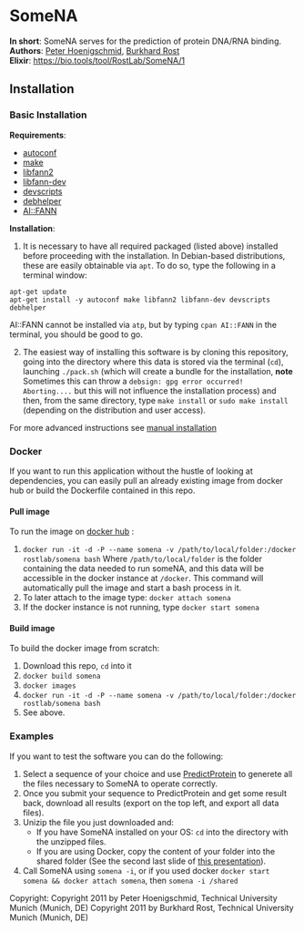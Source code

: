 # SomeNA
**In short**: SomeNA serves for the prediction of protein DNA/RNA binding.    
**Authors**: [Peter Hoenigschmid](mailto:hoenigschmid@rostlab.org), [Burkhard Rost](rostlab.org)     
**Elixir**: https://bio.tools/tool/RostLab/SomeNA/1    

## Installation

### Basic Installation

**Requirements**:       

  - [autoconf](http://www.gnu.org/software/autoconf/autoconf.html)
  - [make](https://www.gnu.org/software/make/)
  - [libfann2](https://launchpad.net/ubuntu/trusty/+package/libfann2)
  - [libfann-dev](https://packages.debian.org/wheezy/libfann-dev)
  - [devscripts](https://packages.debian.org/unstable/devscripts)
  - [debhelper](https://packages.debian.org/sid/debhelper)
  - [AI::FANN](http://search.cpan.org/~salva/AI-FANN/lib/AI/FANN.pm)

**Installation**:     

  1. It is necessary to have all required packaged (listed above) installed before proceeding with the installation.
  In Debian-based distributions, these are easily obtainable via `apt`. To do so, type the following in a terminal window:

  ```
  apt-get update
  apt-get install -y autoconf make libfann2 libfann-dev devscripts debhelper
  ```

  AI::FANN cannot be installed via `atp`, but by typing `cpan AI::FANN` in the terminal, you should be good to go.     


  2. The easiest way of installing this software is by cloning this repository, going into the directory where this data is stored via the terminal (`cd`), launching `./pack.sh` (which will create a bundle for the installation, **note** Sometimes this can throw a `debsign: gpg error occurred!  Aborting....` but this will not influence the installation process) and then, from the same directory, type `make install` or `sudo make install` (depending on the distribution and user access).   

For more advanced instructions see [manual installation](https://github.com/Rostlab/someNA/wiki/Manual-Installation)

### Docker

If you want to run this application without the hustle of looking at dependencies, you can easily
pull an already existing image from docker hub or build the Dockerfile contained in this repo.

#### Pull image
To run the image on [docker hub](https://hub.docker.com/r/rostlab/somena) :
  1. `docker run -it -d -P --name somena -v /path/to/local/folder:/docker rostlab/somena bash`
      Where `/path/to/local/folder` is the folder containing the data needed to run someNA, and this
      data will be accessible in the docker instance at `/docker`.
      This command will automatically pull the image and start a bash process in it.
  2.  To later attach to the image type: `docker attach somena`
  3.  If the docker instance is not running, type `docker start somena`

#### Build image
To build the docker image from scratch:
  1.  Download this repo, `cd` into it
  2.  `docker build somena`
  3.  `docker images`
  4.  `docker run -it -d -P --name somena -v /path/to/local/folder:/docker rostlab/somena bash`
  5.  See above.
  

### Examples

If you want to test the software you can do the following:
  1. Select a sequence of your choice and use [PredictProtein](http://ppopen.informatik.tu-muenchen.de/) to generete all the files necessary to SomeNA to operate correctly.
  2. Once you submit your sequence to PredictProtein and get some result back, download all results (export on the top left, and export all data files).
  3. Unizip the file you just downloaded and:     
        -   If you have SomeNA installed on your OS: `cd` into the directory with the unzipped files.     
        -   If you are using Docker, copy the content of your folder into the shared folder (See the second last slide of [this presentation](https://github.com/Rostlab/someNA/blob/develop/documentation/Sprint_1.pdf)).
  4. Call SomeNA using `somena -i`, or if you used docker `docker start somena && docker attach somena`, then `somena -i /shared`

Copyright:
Copyright 2011 by Peter Hoenigschmid, Technical University Munich (Munich, DE)
Copyright 2011 by Burkhard Rost, Technical University Munich (Munich, DE)
